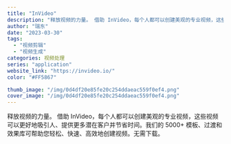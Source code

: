 ```yaml
---
title: "InVideo"
description: "释放视频的力量。 借助 InVideo，每个人都可以创建美观的专业视频，这些视频可以更好地吸引人、提供更多潜在客户并节省"
author: "瑞东"
date: "2023-03-30"
tags:
  - "视频剪辑"
  - "视频生成"
categories: 视频处理
series: "application"
website_link: "https://invideo.io/"
color: "#FF5867"

thumb_image: "/img/0d4df20e85fe20c254ddaeac559f0ef4.png"
cover_image: "/img/0d4df20e85fe20c254ddaeac559f0ef4.png"
---
```


释放视频的力量。 借助 InVideo，每个人都可以创建美观的专业视频，这些视频可以更好地吸引人、提供更多潜在客户并节省时间。我们的 5000+ 模板、过渡和效果库可帮助您轻松、快速、高效地创建视频。无需下载。 